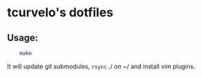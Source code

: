 # tcurvelo's dotfiles

## Usage:

```sh
    make
```

It will update git submodules, `rsync` ./ on ~/ and install vim plugins.
